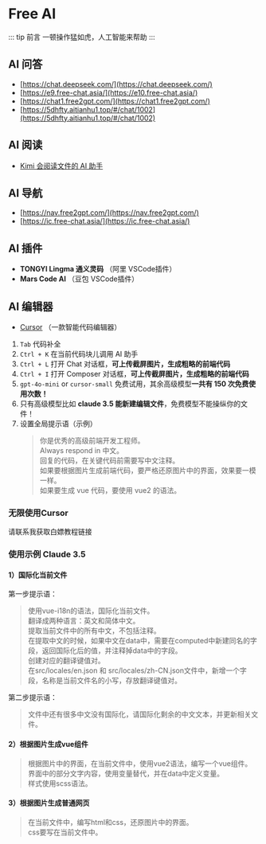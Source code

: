 # Free AI

::: tip 前言
一顿操作猛如虎，人工智能来帮助
:::

## AI 问答

- [https://chat.deepseek.com/](https://chat.deepseek.com/)
- [https://e9.free-chat.asia/](https://e10.free-chat.asia/)
- [https://chat1.free2gpt.com/](https://chat1.free2gpt.com/)
- [https://5dhfty.aitianhu1.top/#/chat/1002](https://5dhfty.aitianhu1.top/#/chat/1002)

## AI 阅读

- [Kimi 会阅读文件的 AI 助手](https://kimi.moonshot.cn/)

## AI 导航

- [https://nav.free2gpt.com/](https://nav.free2gpt.com/)
- [https://ic.free-chat.asia/](https://ic.free-chat.asia/)

## AI 插件

- **TONGYI Lingma 通义灵码** （阿里 VSCode插件）
- **Mars Code AI** （豆包 VSCode插件）

## AI 编辑器

- [Cursor](https://www.cursor.com/) （一款智能代码编辑器）

1. `Tab` 代码补全
2. `Ctrl + K` 在当前代码块儿调用 AI 助手
3. `Ctrl + L` 打开 Chat 对话框，**可上传截屏图片，生成粗略的前端代码**
4. `Ctrl + I` 打开 Composer 对话框，**可上传截屏图片，生成粗略的前端代码**
5. `gpt-4o-mini` or `cursor-small` 免费试用，其余高级模型**一共有 150 次免费使用次数！**
6. 只有高级模型比如 **claude 3.5 能新建编辑文件**，免费模型不能操纵你的文件！
7. 设置全局提示语（示例）
   > 你是优秀的高级前端开发工程师。  
   > Always respond in 中文。  
   > 回复的代码，在关键代码前需要写中文注释。  
   > 如果要根据图片生成前端代码，要严格还原图片中的界面，效果要一模一样。  
   > 如果要生成 vue 代码，要使用 vue2 的语法。

### 无限使用Cursor

请联系我获取白嫖教程链接

### 使用示例 Claude 3.5

#### 1）国际化当前文件
   
第一步提示语：
> 使用vue-i18n的语法，国际化当前文件。  
> 翻译成两种语言：英文和简体中文。  
> 提取当前文件中的所有中文，不包括注释。  
> 在提取中文的时候，如果中文在data中，需要在computed中新建同名的字段，返回国际化后的值，并注释掉data中的字段。  
> 创建对应的翻译键值对。  
> 在src/locales/en.json 和 src/locales/zh-CN.json文件中，新增一个字段，名称是当前文件名的小写，存放翻译键值对。

第二步提示语：
> 文件中还有很多中文没有国际化，请国际化剩余的中文文本，并更新相关文件。

#### 2）根据图片生成vue组件
   
> 根据图片中的界面，在当前文件中，使用vue2语法，编写一个vue组件。  
> 界面中的部分文字内容，使用变量替代，并在data中定义变量。  
> 样式使用scss语法。  

#### 3）根据图片生成普通网页
   
> 在当前文件中，编写html和css，还原图片中的界面。  
> css要写在当前文件中。  